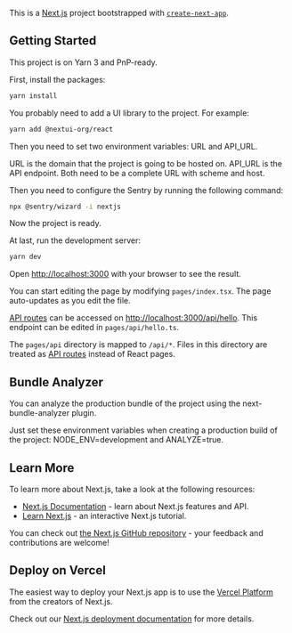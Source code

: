 This is a [Next.js](https://nextjs.org/) project bootstrapped with [`create-next-app`](https://github.com/vercel/next.js/tree/canary/packages/create-next-app).

## Getting Started

This project is on Yarn 3 and PnP-ready.

First, install the packages:
```bash
yarn install
```

You probably need to add a UI library to the project. For example:
```bash
yarn add @nextui-org/react
```

Then you need to set two environment variables: URL and API_URL.

URL is the domain that the project is going to be hosted on. API_URL is the API endpoint. Both need to be a complete URL with scheme and host.

Then you need to configure the Sentry by running the following command:
```bash
npx @sentry/wizard -i nextjs
```

Now the project is ready.

At last, run the development server:

```bash
yarn dev
```

Open [http://localhost:3000](http://localhost:3000) with your browser to see the result.

You can start editing the page by modifying `pages/index.tsx`. The page auto-updates as you edit the file.

[API routes](https://nextjs.org/docs/api-routes/introduction) can be accessed on [http://localhost:3000/api/hello](http://localhost:3000/api/hello). This endpoint can be edited in `pages/api/hello.ts`.

The `pages/api` directory is mapped to `/api/*`. Files in this directory are treated as [API routes](https://nextjs.org/docs/api-routes/introduction) instead of React pages.

## Bundle Analyzer

You can analyze the production bundle of the project using the next-bundle-analyzer plugin.

Just set these environment variables when creating a production build of the project: NODE_ENV=development and ANALYZE=true.

## Learn More

To learn more about Next.js, take a look at the following resources:

- [Next.js Documentation](https://nextjs.org/docs) - learn about Next.js features and API.
- [Learn Next.js](https://nextjs.org/learn) - an interactive Next.js tutorial.

You can check out [the Next.js GitHub repository](https://github.com/vercel/next.js/) - your feedback and contributions are welcome!

## Deploy on Vercel

The easiest way to deploy your Next.js app is to use the [Vercel Platform](https://vercel.com/new?utm_medium=default-template&filter=next.js&utm_source=create-next-app&utm_campaign=create-next-app-readme) from the creators of Next.js.

Check out our [Next.js deployment documentation](https://nextjs.org/docs/deployment) for more details.
